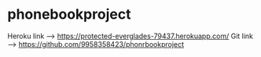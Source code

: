 # phonebookproject
Heroku link --> https://protected-everglades-79437.herokuapp.com/
Git link --> https://github.com/9958358423/phonrbookproject